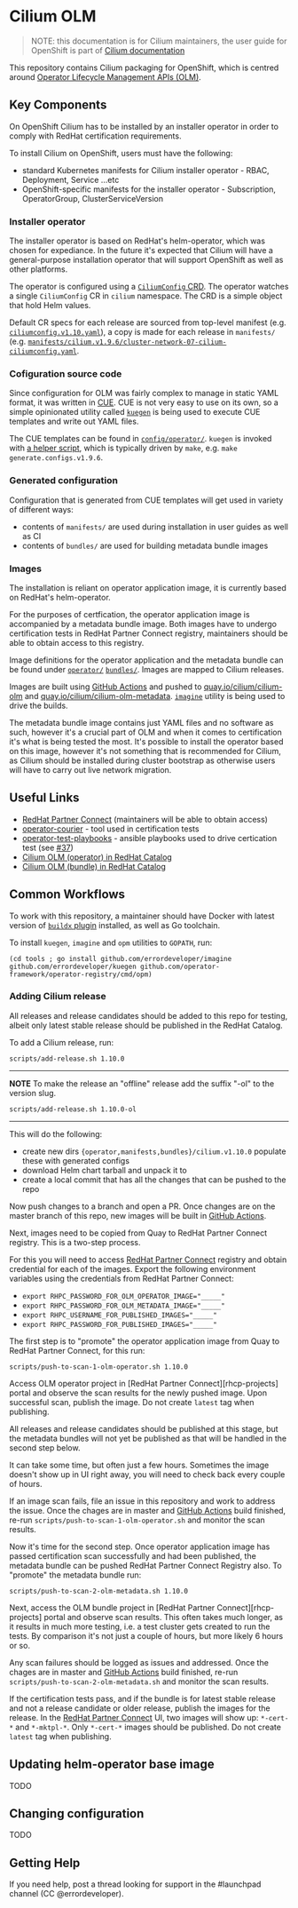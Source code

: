 # Cilium OLM

> NOTE: this documentation is for Cilium maintainers, the user guide for OpenShift is part of [Cilium documentation][okd-gsg]

This repository contains Cilium packaging for OpenShift, which is centred around [Operator Lifecycle Management APIs (OLM)][olm].

## Key Components

On OpenShift Cilium has to be installed by an installer operator in order to comply with RedHat certification requirements.

To install Cilium on OpenShift, users must have the following:

- standard Kubernetes manifests for Cilium installer operator - RBAC, Deployment, Service ...etc
- OpenShift-specific manifests for the installer operator - Subscription, OperatorGroup, ClusterServiceVersion

### Installer operator

The installer operator is based on RedHat's helm-operator, which was chosen for expediance. In the future it's expected that Cilium will have a general-purpose installation operator that will support OpenShift as well as other platforms.

The operator is configured using a [`CiliumConfig` CRD](config/crd/cilium.io_cilumconfigs.yaml). The operator watches a single `CiliumConfig` CR in `cilium` namespace. The CRD is a simple object that hold Helm values.

Default CR specs for each release are sourced from top-level manifest (e.g. [`ciliumconfig.v1.10.yaml`](ciliumconfig.v1.10.yaml)), a copy is made for each release in `manifests/` (e.g. [`manifests/cilium.v1.9.6/cluster-network-07-cilium-ciliumconfig.yaml`](manifests/cilium.v1.9.6/cluster-network-07-cilium-ciliumconfig.yaml).

### Cofiguration source code

Since configuration for OLM was fairly complex to manage in static YAML format, it was written in [CUE](http://cuelang.org/).
CUE is not very easy to use on its own, so a simple opinionated utility called [`kuegen`][kuegen] is being used to execute CUE templates and write out YAML files.

The CUE templates can be found in [`config/operator/`](config/operator/). `kuegen` is invoked with [a helper script](scripts/generate-configs.sh), which is typically driven by `make`, e.g. `make generate.configs.v1.9.6`.

### Generated configuration

Configuration that is generated from CUE templates will get used in variety of different ways:

- contents of `manifests/` are used during installation in user guides as well as CI
- contents of `bundles/` are used for building metadata bundle images

### Images

The installation is reliant on operator application image, it is currently based on RedHat's helm-operator.

For the purposes of certfication, the operator application image is accompanied by a metadata bundle image. Both images have to undergo certification tests in RedHat Partner Connect registry, maintainers should be able to obtain access to this registry.

Image definitions for the operator application and the metadata bundle can be found under [`operator/`](operator) [`bundles/`](bundles). Images are mapped to Cilium releases.

Images are built using [GitHub Actions][] and pushed to [quay.io/cilium/cilium-olm](http://quay.io/cilium/cilium-olm) and [quay.io/cilium/cilium-olm-metadata](http://quay.io/cilium/cilium-olm-metadata). [`imagine`](https://github.com/errordeveloper/imagine) utility is being used to drive the builds.

The metadata bundle image contains just YAML files and no software as such, however it's a crucial part of OLM and when it comes to certification it's what is being tested the most. It's possible to install the operator based on this image, however it's not something that is recommended for Cilium, as Cilium should be installed during cluster bootstrap as otherwise users will have to carry out live network migration.

## Useful Links

- [RedHat Partner Connect][] (maintainers will be able to obtain access)
- [operator-courier](https://github.com/operator-framework/operator-courier) - tool used in certification tests
- [operator-test-playbooks](https://github.com/redhat-operator-ecosystem/operator-test-playbooks) - ansible playbooks used to drive certication test (see [#37](https://github.com/cilium/cilium-olm/issues/37))
- [Cilium OLM (operator) in RedHat Catalog](https://catalog.redhat.com/software/containers/isovalent/cilium-olm/5ff7310e293738682042b1dd)
- [Cilium OLM (bundle) in RedHat Catalog](https://catalog.redhat.com/software/containers/isovalent/cilium-olm-metadata/603fd17f69aea331dde395e4)

[RedHat Partner Connect]: https://connect.redhat.com
[rhpc-projects]: https://connect.redhat.com/projects
[GitHub Actions]: ../../actions/workflows/ci.yaml

[okd-gsg]: https://docs.cilium.io/en/v1.10/gettingstarted/k8s-install-openshift-okd
[olm]: https://docs.openshift.com/container-platform/4.7/operators/understanding/olm/olm-understanding-olm.html
[kuegen]: https://github.com/errordeveloper/kuegen

## Common Workflows

To work with this repository, a maintainer should have Docker with latest version of [`buildx` plugin](https://github.com/docker/buildx) installed, as well as Go toolchain.

To install `kuegen`, `imagine` and `opm` utilities to `GOPATH`, run:

```
(cd tools ; go install github.com/errordeveloper/imagine github.com/errordeveloper/kuegen github.com/operator-framework/operator-registry/cmd/opm)
```

### Adding Cilium release

All releases and release candidates should be added to this repo for testing, albeit only latest stable release should be published in the RedHat Catalog.

To add a Cilium release, run:

```
scripts/add-release.sh 1.10.0
```
---
**NOTE**
To make the release an "offline" release add the suffix "-ol" to the version slug.
```
scripts/add-release.sh 1.10.0-ol
```
---

This will do the following:

- create new dirs `{operator,manifests,bundles}/cilium.v1.10.0` populate these with generated configs
- download Helm chart tarball and unpack it to 
- create a local commit that has all the changes that can be pushed to the repo

Now push changes to a branch and open a PR. Once changes are on the master branch of this repo, new images will be built in [GitHub Actions][].

Next, images need to be copied from Quay to RedHat Partner Connect registry. This is a two-step process.

For this you will need to access [RedHat Partner Connect][] registry and obtain credential for each of the images. Export the following environment variables using the credentials from RedHat Partner Connect:

- `export RHPC_PASSWORD_FOR_OLM_OPERATOR_IMAGE="_____"`
- `export RHPC_PASSWORD_FOR_OLM_METADATA_IMAGE="_____"`
- `export RHPC_USERNAME_FOR_PUBLISHED_IMAGES="_____"`
- `export RHPC_PASSWORD_FOR_PUBLISHED_IMAGES="_____"`

The first step is to "promote" the operator application image from Quay to RedHat Partner Connect, for this run:

```
scripts/push-to-scan-1-olm-operator.sh 1.10.0
```

Access OLM operator project in [RedHat Partner Connect][rhcp-projects] portal and observe the scan results for the newly pushed image. Upon successful scan, publish the image. Do not create `latest` tag when publishing.

All releases and release candidates should be published at this stage, but the metadata bundles will not yet be published as that will be handled in the second step below.

It can take some time, but often just a few hours. Sometimes the image doesn't show up in UI right away, you will need to check back every couple of hours.

If an image scan fails, file an issue in this repository and work to address the issue. Once the chages are in master and [GitHub Actions][] build finished, re-run `scripts/push-to-scan-1-olm-operator.sh` and monitor the scan results.

Now it's time for the second step. Once operator application image has passed certification scan successfully and had been published, the metadata bundle can be pushed RedHat Partner Connect Registry also. To "promote" the metadata bundle run:

```
scripts/push-to-scan-2-olm-metadata.sh 1.10.0
```

Next, access the OLM bundle project in [RedHat Partner Connect][rhcp-projects] portal and observe scan results. This often takes much longer, as it results in much more testing, i.e. a test cluster gets created to run the tests. By comparison it's not just a couple of hours, but more likely 6 hours or so.

Any scan failures should be logged as issues and addressed. Once the chages are in master and [GitHub Actions][] build finished, re-run `scripts/push-to-scan-2-olm-metadata.sh` and monitor the scan results.

If the certification tests pass, and if the bundle is for latest stable release and not a release candidate or older release, publish the images for the release. In the [RedHat Partner Connect] UI, two images will show up: `*-cert-*` and `*-mktpl-*`. Only `*-cert-*` images should be published. Do not create `latest` tag when publishing.

## Updating helm-operator base image

TODO

## Changing configuration

TODO

## Getting Help

If you need help, post a thread looking for support in the #launchpad channel (CC @errordeveloper).
